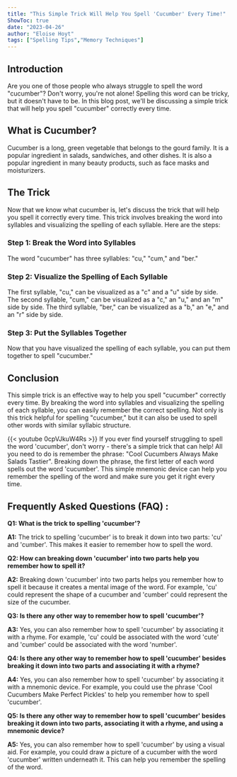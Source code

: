 ```yaml
---
title: "This Simple Trick Will Help You Spell 'Cucumber' Every Time!"
ShowToc: true 
date: "2023-04-26"
author: "Eloise Hoyt" 
tags: ["Spelling Tips","Memory Techniques"]
---
```

## Introduction
Are you one of those people who always struggle to spell the word "cucumber"? Don't worry, you're not alone! Spelling this word can be tricky, but it doesn't have to be. In this blog post, we'll be discussing a simple trick that will help you spell "cucumber" correctly every time. 

## What is Cucumber?
Cucumber is a long, green vegetable that belongs to the gourd family. It is a popular ingredient in salads, sandwiches, and other dishes. It is also a popular ingredient in many beauty products, such as face masks and moisturizers.

## The Trick
Now that we know what cucumber is, let's discuss the trick that will help you spell it correctly every time. This trick involves breaking the word into syllables and visualizing the spelling of each syllable. Here are the steps:

### Step 1: Break the Word into Syllables
The word "cucumber" has three syllables: "cu," "cum," and "ber."

### Step 2: Visualize the Spelling of Each Syllable
The first syllable, "cu," can be visualized as a "c" and a "u" side by side. The second syllable, "cum," can be visualized as a "c," an "u," and an "m" side by side. The third syllable, "ber," can be visualized as a "b," an "e," and an "r" side by side.

### Step 3: Put the Syllables Together
Now that you have visualized the spelling of each syllable, you can put them together to spell "cucumber."

## Conclusion
This simple trick is an effective way to help you spell "cucumber" correctly every time. By breaking the word into syllables and visualizing the spelling of each syllable, you can easily remember the correct spelling. Not only is this trick helpful for spelling "cucumber," but it can also be used to spell other words with similar syllabic structure.

{{< youtube 0cpVJkuW4Rs >}} 
If you ever find yourself struggling to spell the word 'cucumber', don't worry - there's a simple trick that can help! All you need to do is remember the phrase: "Cool Cucumbers Always Make Salads Tastier". Breaking down the phrase, the first letter of each word spells out the word 'cucumber'. This simple mnemonic device can help you remember the spelling of the word and make sure you get it right every time.

## Frequently Asked Questions (FAQ) :
**Q1: What is the trick to spelling 'cucumber'?**

**A1:** The trick to spelling 'cucumber' is to break it down into two parts: 'cu' and 'cumber'. This makes it easier to remember how to spell the word.

**Q2: How can breaking down 'cucumber' into two parts help you remember how to spell it?**

**A2:** Breaking down 'cucumber' into two parts helps you remember how to spell it because it creates a mental image of the word. For example, 'cu' could represent the shape of a cucumber and 'cumber' could represent the size of the cucumber.

**Q3: Is there any other way to remember how to spell 'cucumber'?**

**A3:** Yes, you can also remember how to spell 'cucumber' by associating it with a rhyme. For example, 'cu' could be associated with the word 'cute' and 'cumber' could be associated with the word 'number'.

**Q4: Is there any other way to remember how to spell 'cucumber' besides breaking it down into two parts and associating it with a rhyme?**

**A4:** Yes, you can also remember how to spell 'cucumber' by associating it with a mnemonic device. For example, you could use the phrase 'Cool Cucumbers Make Perfect Pickles' to help you remember how to spell 'cucumber'.

**Q5: Is there any other way to remember how to spell 'cucumber' besides breaking it down into two parts, associating it with a rhyme, and using a mnemonic device?**

**A5:** Yes, you can also remember how to spell 'cucumber' by using a visual aid. For example, you could draw a picture of a cucumber with the word 'cucumber' written underneath it. This can help you remember the spelling of the word.





